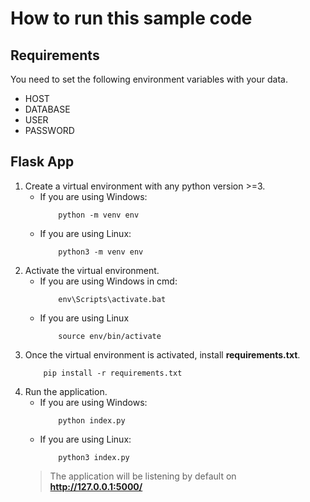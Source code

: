 
# How to run this sample code

## Requirements
You need to set the following environment variables with your data.

- HOST
- DATABASE
- USER
- PASSWORD

## Flask App
1. Create a virtual environment with any python version >=3.
    - If you are using Windows:
        ```shell
            python -m venv env
        ```
    - If you are using Linux:
        ```shell
            python3 -m venv env
       ```
2. Activate the virtual environment.
    - If you are using Windows in cmd:
        ```shell
            env\Scripts\activate.bat
        ```
    - If you are using Linux
        ```shell
            source env/bin/activate
        ```
3. Once the virtual environment is activated, install **requirements.txt**.
    ```shell
        pip install -r requirements.txt
    ```
4. Run the application.
    - If you are using Windows:
        ```shell
            python index.py
        ```
    - If you are using Linux:
        ```shell
            python3 index.py
        ```
    > The application will be listening by default on **http://127.0.0.1:5000/**


